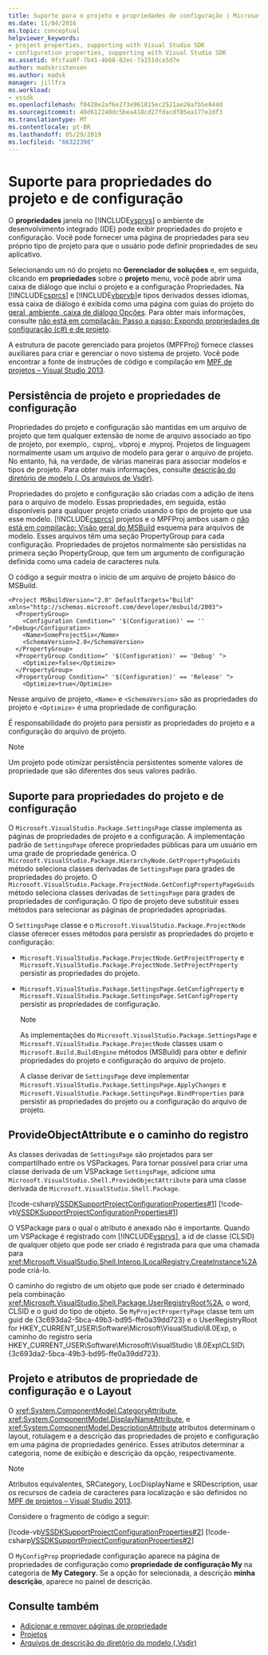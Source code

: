 ```yaml
---
title: Suporte para o projeto e propriedades de configuração | Microsoft Docs
ms.date: 11/04/2016
ms.topic: conceptual
helpviewer_keywords:
- project properties, supporting with Visual Studio SDK
- configuration properties, supporting with Visual Studio SDK
ms.assetid: 9fcfaa0f-7b41-4b68-82ec-7a151dca5d7e
author: madskristensen
ms.author: madsk
manager: jillfra
ms.workload:
- vssdk
ms.openlocfilehash: f0428e2af6e273e961815ec2521ae26afb5e844d
ms.sourcegitcommit: 40d612240dc5bea418cd27fdacdf85ea177e2df3
ms.translationtype: MT
ms.contentlocale: pt-BR
ms.lasthandoff: 05/29/2019
ms.locfileid: "66322398"
---
```

# <a name="support-for-project-and-configuration-properties"></a>Suporte para propriedades do projeto e de configuração
O **propriedades** janela no [!INCLUDE[vsprvs](../../code-quality/includes/vsprvs_md.md)] o ambiente de desenvolvimento integrado (IDE) pode exibir propriedades do projeto e configuração. Você pode fornecer uma página de propriedades para seu próprio tipo de projeto para que o usuário pode definir propriedades de seu aplicativo.

 Selecionando um nó do projeto no **Gerenciador de soluções** e, em seguida, clicando em **propriedades** sobre o **projeto** menu, você pode abrir uma caixa de diálogo que inclui o projeto e a configuração Propriedades. Na [!INCLUDE[csprcs](../../data-tools/includes/csprcs_md.md)] e [!INCLUDE[vbprvb](../../code-quality/includes/vbprvb_md.md)]e tipos derivados desses idiomas, essa caixa de diálogo é exibida como uma página com guias do projeto do [geral, ambiente, caixa de diálogo Opções](../../ide/reference/general-environment-options-dialog-box.md). Para obter mais informações, consulte [não está em compilação: Passo a passo: Expondo propriedades de configuração (c#) e de projeto](https://msdn.microsoft.com/library/d850d63b-25e2-4505-9f3d-eb038d7c1d0e).

 A estrutura de pacote gerenciado para projetos (MPFProj) fornece classes auxiliares para criar e gerenciar o novo sistema de projeto. Você pode encontrar a fonte de instruções de código e compilação em [MPF de projetos – Visual Studio 2013](https://github.com/tunnelvisionlabs/MPFProj10).

## <a name="persistence-of-project-and-configuration-properties"></a>Persistência de projeto e propriedades de configuração
 Propriedades do projeto e configuração são mantidas em um arquivo de projeto que tem qualquer extensão de nome de arquivo associado ao tipo de projeto, por exemplo,. csproj,. vbproj e .myproj. Projetos de linguagem normalmente usam um arquivo de modelo para gerar o arquivo de projeto. No entanto, há, na verdade, de várias maneiras para associar modelos e tipos de projeto. Para obter mais informações, consulte [descrição do diretório de modelo (. Os arquivos de Vsdir)](../../extensibility/internals/template-directory-description-dot-vsdir-files.md).

 Propriedades do projeto e configuração são criadas com a adição de itens para o arquivo de modelo. Essas propriedades, em seguida, estão disponíveis para qualquer projeto criado usando o tipo de projeto que usa esse modelo. [!INCLUDE[csprcs](../../data-tools/includes/csprcs_md.md)] projetos e o MPFProj ambos usam o [não está em compilação: Visão geral do MSBuild](/previous-versions/visualstudio/visual-studio-2008/ms171452(v=vs.90)) esquema para arquivos de modelo. Esses arquivos têm uma seção PropertyGroup para cada configuração. Propriedades de projetos normalmente são persistidas na primeira seção PropertyGroup, que tem um argumento de configuração definida como uma cadeia de caracteres nula.

 O código a seguir mostra o início de um arquivo de projeto básico do MSBuild.

```
<Project MSBuildVersion="2.0" DefaultTargets="Build" xmlns="http://schemas.microsoft.com/developer/msbuild/2003">
  <PropertyGroup>
    <Configuration Condition=" '$(Configuration)' == '' ">Debug</Configuration>
    <Name>SomeProjectSix</Name>
    <SchemaVersion>2.0</SchemaVersion>
  </PropertyGroup>
  <PropertyGroup Condition=" '$(Configuration)' == 'Debug' ">
    <Optimize>false</Optimize>
  </PropertyGroup>
  <PropertyGroup Condition=" '$(Configuration)' == 'Release' ">
    <Optimize>true</Optimize>
```

 Nesse arquivo de projeto, `<Name>` e `<SchemaVersion>` são as propriedades do projeto e `<Optimize>` é uma propriedade de configuração.

 É responsabilidade do projeto para persistir as propriedades do projeto e a configuração do arquivo de projeto.

> [!NOTE]
> Um projeto pode otimizar persistência persistentes somente valores de propriedade que são diferentes dos seus valores padrão.

## <a name="support-for-project-and-configuration-properties"></a>Suporte para propriedades do projeto e de configuração
 O `Microsoft.VisualStudio.Package.SettingsPage` classe implementa as páginas de propriedades de projeto e a configuração. A implementação padrão de `SettingsPage` oferece propriedades públicas para um usuário em uma grade de propriedade genérica. O `Microsoft.VisualStudio.Package.HierarchyNode.GetPropertyPageGuids` método seleciona classes derivadas de `SettingsPage` para grades de propriedades do projeto. O `Microsoft.VisualStudio.Package.ProjectNode.GetConfigPropertyPageGuids` método seleciona classes derivadas de `SettingsPage` para grades de propriedades de configuração. O tipo de projeto deve substituir esses métodos para selecionar as páginas de propriedades apropriadas.

 O `SettingsPage` classe e o `Microsoft.VisualStudio.Package.ProjectNode` classe oferecer esses métodos para persistir as propriedades do projeto e configuração:

- `Microsoft.VisualStudio.Package.ProjectNode.GetProjectProperty` e `Microsoft.VisualStudio.Package.ProjectNode.SetProjectProperty` persistir as propriedades do projeto.

- `Microsoft.VisualStudio.Package.SettingsPage.GetConfigProperty` e `Microsoft.VisualStudio.Package.SettingsPage.SetConfigProperty` persistir as propriedades de configuração.

  > [!NOTE]
  > As implementações do `Microsoft.VisualStudio.Package.SettingsPage` e `Microsoft.VisualStudio.Package.ProjectNode` classes usam o `Microsoft.Build.BuildEngine` métodos (MSBuild) para obter e definir propriedades do projeto e configuração do arquivo de projeto.

  A classe derivar de `SettingsPage` deve implementar `Microsoft.VisualStudio.Package.SettingsPage.ApplyChanges` e `Microsoft.VisualStudio.Package.SettingsPage.BindProperties` para persistir as propriedades do projeto ou a configuração do arquivo de projeto.

## <a name="provideobjectattribute-and-registry-path"></a>ProvideObjectAttribute e o caminho do registro
 As classes derivadas de `SettingsPage` são projetados para ser compartilhado entre os VSPackages. Para tornar possível para criar uma classe derivada de um VSPackage `SettingsPage`, adicione uma `Microsoft.VisualStudio.Shell.ProvideObjectAttribute` para uma classe derivada de `Microsoft.VisualStudio.Shell.Package`.

 [!code-csharp[VSSDKSupportProjectConfigurationProperties#1](../../extensibility/internals/codesnippet/CSharp/support-for-project-and-configuration-properties_1.cs)]
 [!code-vb[VSSDKSupportProjectConfigurationProperties#1](../../extensibility/internals/codesnippet/VisualBasic/support-for-project-and-configuration-properties_1.vb)]

 O VSPackage para o qual o atributo é anexado não é importante. Quando um VSPackage é registrado com [!INCLUDE[vsprvs](../../code-quality/includes/vsprvs_md.md)], a id de classe (CLSID) de qualquer objeto que pode ser criado é registrada para que uma chamada para <xref:Microsoft.VisualStudio.Shell.Interop.ILocalRegistry.CreateInstance%2A> pode criá-lo.

 O caminho do registro de um objeto que pode ser criado é determinado pela combinação <xref:Microsoft.VisualStudio.Shell.Package.UserRegistryRoot%2A>, o word, CLSID e o guid do tipo de objeto. Se `MyProjectPropertyPage` classe tem um guid de {3c693da2-5bca-49b3-bd95-ffe0a39dd723} e o UserRegistryRoot for HKEY_CURRENT_USER\Software\Microsoft\VisualStudio\8.0Exp, o caminho do registro seria HKEY_CURRENT_USER\Software\Microsoft\VisualStudio \8.0Exp\CLSID\\{3c693da2-5bca-49b3-bd95-ffe0a39dd723}.

## <a name="project-and-configuration-property-attributes-and-layout"></a>Projeto e atributos de propriedade de configuração e o Layout
 O <xref:System.ComponentModel.CategoryAttribute>, <xref:System.ComponentModel.DisplayNameAttribute>, e <xref:System.ComponentModel.DescriptionAttribute> atributos determinam o layout, rotulagem e a descrição das propriedades de projeto e configuração em uma página de propriedades genérico. Esses atributos determinar a categoria, nome de exibição e descrição da opção, respectivamente.

> [!NOTE]
> Atributos equivalentes, SRCategory, LocDisplayName e SRDescription, usar os recursos de cadeia de caracteres para localização e são definidos no [MPF de projetos – Visual Studio 2013](https://github.com/tunnelvisionlabs/MPFProj10).

 Considere o fragmento de código a seguir:

 [!code-vb[VSSDKSupportProjectConfigurationProperties#2](../../extensibility/internals/codesnippet/VisualBasic/support-for-project-and-configuration-properties_2.vb)]
 [!code-csharp[VSSDKSupportProjectConfigurationProperties#2](../../extensibility/internals/codesnippet/CSharp/support-for-project-and-configuration-properties_2.cs)]

 O `MyConfigProp` propriedade configuração aparece na página de propriedades de configuração como **propriedade de configuração My** na categoria de **My Category**. Se a opção for selecionada, a descrição **minha descrição**, aparece no painel de descrição.

## <a name="see-also"></a>Consulte também
- [Adicionar e remover páginas de propriedade](../../extensibility/adding-and-removing-property-pages.md)
- [Projetos](../../extensibility/internals/projects.md)
- [Arquivos de descrição do diretório do modelo (.Vsdir)](../../extensibility/internals/template-directory-description-dot-vsdir-files.md)

